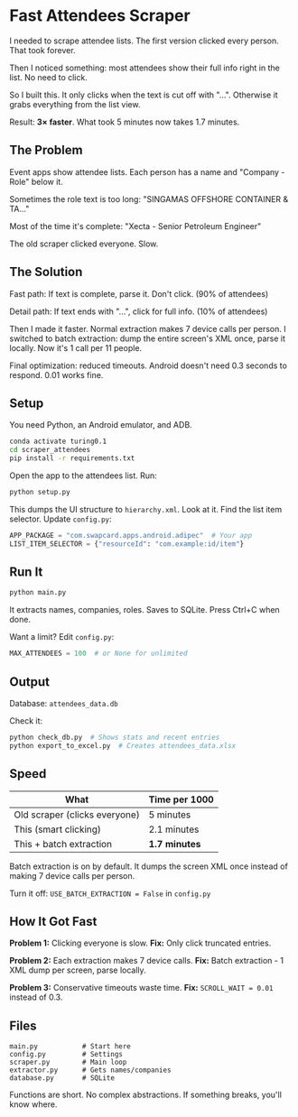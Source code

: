 # Fast Attendees Scraper

I needed to scrape attendee lists. The first version clicked every person. That took forever.

Then I noticed something: most attendees show their full info right in the list. No need to click.

So I built this. It only clicks when the text is cut off with "...". Otherwise it grabs everything from the list view.

Result: **3× faster**. What took 5 minutes now takes 1.7 minutes.

## The Problem

Event apps show attendee lists. Each person has a name and "Company - Role" below it.

Sometimes the role text is too long: "SINGAMAS OFFSHORE CONTAINER & TA..."

Most of the time it's complete: "Xecta - Senior Petroleum Engineer"

The old scraper clicked everyone. Slow.

## The Solution

Fast path: If text is complete, parse it. Don't click. (90% of attendees)

Detail path: If text ends with "...", click for full info. (10% of attendees)

Then I made it faster. Normal extraction makes 7 device calls per person. I switched to batch extraction: dump the entire screen's XML once, parse it locally. Now it's 1 call per 11 people.

Final optimization: reduced timeouts. Android doesn't need 0.3 seconds to respond. 0.01 works fine.

## Setup

You need Python, an Android emulator, and ADB.

```bash
conda activate turing0.1
cd scraper_attendees
pip install -r requirements.txt
```

Open the app to the attendees list. Run:
```bash
python setup.py
```

This dumps the UI structure to `hierarchy.xml`. Look at it. Find the list item selector. Update `config.py`:

```python
APP_PACKAGE = "com.swapcard.apps.android.adipec"  # Your app
LIST_ITEM_SELECTOR = {"resourceId": "com.example:id/item"}
```

## Run It

```bash
python main.py
```

It extracts names, companies, roles. Saves to SQLite. Press Ctrl+C when done.

Want a limit? Edit `config.py`:
```python
MAX_ATTENDEES = 100  # or None for unlimited
```

## Output

Database: `attendees_data.db`

Check it:
```bash
python check_db.py  # Shows stats and recent entries
python export_to_excel.py  # Creates attendees_data.xlsx
```

## Speed

| What | Time per 1000 |
|------|---------------|
| Old scraper (clicks everyone) | 5 minutes |
| This (smart clicking) | 2.1 minutes |
| This + batch extraction | **1.7 minutes** |

Batch extraction is on by default. It dumps the screen XML once instead of making 7 device calls per person.

Turn it off: `USE_BATCH_EXTRACTION = False` in `config.py`

## How It Got Fast

**Problem 1:** Clicking everyone is slow.
**Fix:** Only click truncated entries.

**Problem 2:** Each extraction makes 7 device calls.
**Fix:** Batch extraction - 1 XML dump per screen, parse locally.

**Problem 3:** Conservative timeouts waste time.
**Fix:** `SCROLL_WAIT = 0.01` instead of 0.3.

## Files

```
main.py           # Start here
config.py         # Settings
scraper.py        # Main loop
extractor.py      # Gets names/companies
database.py       # SQLite
```

Functions are short. No complex abstractions. If something breaks, you'll know where.
